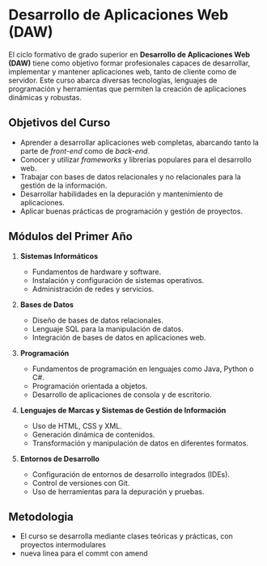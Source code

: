 # Desarrollo de Aplicaciones Web (DAW)

El ciclo formativo de grado superior en **Desarrollo de Aplicaciones Web (DAW)** tiene como objetivo formar profesionales capaces de desarrollar, implementar y mantener aplicaciones web, tanto de cliente como de servidor. Este curso abarca diversas tecnologías, lenguajes de programación y herramientas que permiten la creación de aplicaciones dinámicas y robustas.

## Objetivos del Curso

- Aprender a desarrollar aplicaciones web completas, abarcando tanto la parte de *front-end* como de *back-end*.
- Conocer y utilizar *frameworks* y librerías populares para el desarrollo web.
- Trabajar con bases de datos relacionales y no relacionales para la gestión de la información.
- Desarrollar habilidades en la depuración y mantenimiento de aplicaciones.
- Aplicar buenas prácticas de programación y gestión de proyectos.

## Módulos del Primer Año

1. **Sistemas Informáticos**
   - Fundamentos de hardware y software.
   - Instalación y configuración de sistemas operativos.
   - Administración de redes y servicios.

2. **Bases de Datos**
   - Diseño de bases de datos relacionales.
   - Lenguaje SQL para la manipulación de datos.
   - Integración de bases de datos en aplicaciones web.

3. **Programación**
   - Fundamentos de programación en lenguajes como Java, Python o C#.
   - Programación orientada a objetos.
   - Desarrollo de aplicaciones de consola y de escritorio.

4. **Lenguajes de Marcas y Sistemas de Gestión de Información**
   - Uso de HTML, CSS y XML.
   - Generación dinámica de contenidos.
   - Transformación y manipulación de datos en diferentes formatos.

5. **Entornos de Desarrollo**
   - Configuración de entornos de desarrollo integrados (IDEs).
   - Control de versiones con Git.
   - Uso de herramientas para la depuración y pruebas.

## Metodologia

- El curso se desarrolla mediante clases teóricas y prácticas, con proyectos intermodulares
- nueva linea para el commt con amend